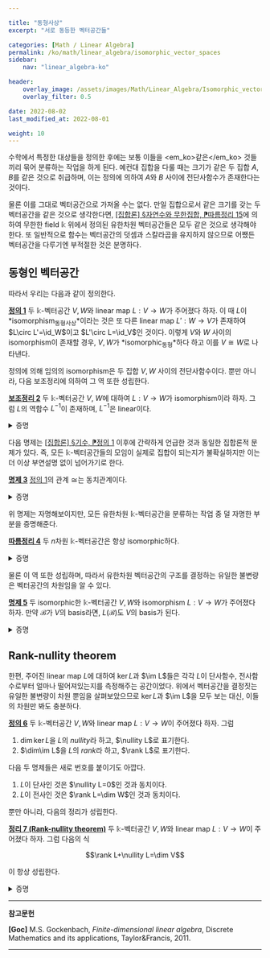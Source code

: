 ```yaml
---

title: "동형사상"
excerpt: "서로 동등한 벡터공간들"

categories: [Math / Linear Algebra]
permalink: /ko/math/linear_algebra/isomorphic_vector_spaces
sidebar: 
    nav: "linear_algebra-ko"

header:
    overlay_image: /assets/images/Math/Linear_Algebra/Isomorphic_vector_spaces.png
    overlay_filter: 0.5

date: 2022-08-02
last_modified_at: 2022-08-01

weight: 10
---
```


수학에서 특정한 대상들을 정의한 후에는 보통 이들을 <em_ko>같은</em_ko> 것들끼리 묶어 분류하는 작업을 하게 된다. 예컨대 집합을 다룰 때는 크기가 같은 두 집합 $A,B$를 같은 것으로 취급하며, 이는 정의에 의하여 $A$와 $B$ 사이에 전단사함수가 존재한다는 것이다. 

물론 이를 그대로 벡터공간으로 가져올 수는 없다. 만일 집합으로서 같은 크기를 갖는 두 벡터공간을 같은 것으로 생각한다면, [\[집합론\] §자연수와 무한집합, ⁋따름정리 15](/ko/math/set_theory/natural_numbers#cor15)에 의하여 무한한 field $\mathbb{k}$ 위에서 정의된 유한차원 벡터공간들은 모두 같은 것으로 생각해야 한다. 또 일반적으로 함수는 벡터공간의 덧셈과 스칼라곱을 유지하지 않으므로 어쨌든 벡터공간을 다루기엔 부적절한 것은 분명하다.

## 동형인 벡터공간

따라서 우리는 다음과 같이 정의한다.

<div class="definition" markdown="1">

<ins id="def1">**정의 1**</ins> 두 $\mathbb{k}$-벡터공간 $V,W$와 linear map $L:V\rightarrow W$가 주어졌다 하자. 이 때 $L$이 *isomorphism<sub>동형사상</sub>*이라는 것은 또 다른 linear map $L':W\rightarrow V$가 존재하여 $L\circ L'=\id_W$이고 $L'\circ L=\id_V$인 것이다. 이렇게 $V$와 $W$ 사이의 isomorphism이 존재할 경우, $V,W$가 *isomorphic<sub>동형</sub>*하다 하고 이를 $V\cong W$로 나타낸다. 

</div>

정의에 의해 임의의 isomorphism은 두 집합 $V,W$ 사이의 전단사함수이다. 뿐만 아니라, 다음 보조정리에 의하여 그 역 또한 성립한다. 

<div class="proposition" markdown="1">

<ins id="lem2">**보조정리 2**</ins> 두 $\mathbb{k}$-벡터공간 $V$, $W$에 대하여 $L:V\rightarrow W$가 isomorphism이라 하자. 그럼 $L$의 역함수 $L^{-1}$이 존재하며, $L^{-1}$은 linear이다.

</div>
<details class="proof" markdown="1">
<summary>증명</summary>

$L^{-1}$이 존재한다는 것은 집합론에서의 결과이며, 이 때 $L\circ L^{-1}=\id_W$이고 $L^{-1}\circ L=\id_V$이다. 

따라서 $L^{-1}$이 linear임만 보이면 충분하다. 우선 임의의 $\alpha\in\mathbb{k}$, $w\in W$에 대하여, $L^{-1}(\alpha w)=\alpha L^{-1}(w)$임을 보여야 한다. 임의의 $w\in W$에 대하여 $L(v)=w$이도록 하는 $v\in V$가 유일하게 존재하고, 이 때 $L(\alpha v)=\alpha L(v)=\alpha w$이다. 이제

$$L^{-1}(\alpha w)=L^{-1}(L(\alpha v))=\alpha v=\alpha L^{-1}(w).$$

이와 비슷하게 $L^{-1}(w_1+w_2)=L^{-1}(w_1)+L^{-1}(w_2)$ 또한 보일 수 있다. 

</details>

다음 명제는 [\[집합론\] §기수, ⁋정의 1](/ko/math/set_theory/cardinals#def1) 이후에 간략하게 언급한 것과 동일한 집합론적 문제가 있다. 즉, <phrase>모든 $\mathbb{k}$-벡터공간들의 모임</phrase>이 실제로 집합이 되는지가 불확실하지만 이는 더 이상 부연설명 없이 넘어가기로 한다.

<div class="proposition" markdown="1">

<ins id="prop3">**명제 3**</ins> [정의 1](#def1)의 관계 $\cong$는 동치관계이다.

</div>
<details class="proof" markdown="1">
<summary>증명</summary>

관계 $\cong$이 reflexive, symmetric, transitive함을 보여야 한다.

1. 우선 임의의 $\mathbb{k}$-벡터공간 $V$에 대하여 $V\cong V$임은 자명하다. $\id_V:V\rightarrow V$가 $V$에서 $V$로의 isomorphism이 되기 때문이다.
2. 앞선 [보조정리 2](#lem2)에 의해 $\cong$가 symmetric이라는 것이 자명하다.    
3. 마지막으로 $U\cong V$, $V\cong W$라 하자. 그럼 두 isomorphism $L_1:U\rightarrow V$, $L_2: V\rightarrow W$가 존재하여 

</details>

위 명제는 자명해보이지만, 모든 유한차원 $\mathbb{k}$-벡터공간을 분류하는 작업 중 덜 자명한 부분을 증명해준다.

<div class="proposition" markdown="1">

<ins id="cor4">**따름정리 4**</ins> 두 $n$차원 $\mathbb{k}$-벡터공간은 항상 isomorphic하다.

</div>
<details class="proof" markdown="1">
<summary>증명</summary>

[§선형사상, ⁋에시 14](/ko/math/linear_algebra/linear_map#ex14)는 임의의 $n$차원 $\mathbb{k}$-벡터공간 $V$가 $V\cong \mathbb{k}^n$을 만족한다는 뜻이다. 또 다른 $n$차원 $\mathbb{k}$-벡터공간 $W$에 대하여도 $W\cong \mathbb{k}^n$이므로, $\cong$가 동치관계라는 것으로부터 $V\cong W$임을 안다.

</details>

물론 이 역 또한 성립하며, 따라서 유한차원 벡터공간의 구조를 결정하는 유일한 불변량은 벡터공간의 차원임을 알 수 있다.

<div class="proposition" markdown="1">

<ins id="prop5">**명제 5**</ins> 두 isomorphic한 $\mathbb{k}$-벡터공간 $V,W$와 isomorphism $L:V\rightarrow W$가 주어졌다 하자. 만약 $\mathcal{B}$가 $V$의 basis라면, $L(\mathcal{B})$도 $V$의 basis가 된다.

</div>
<details class="proof" markdown="1">
<summary>증명</summary>

[§선형사상, ⁋따름정리 9](/ko/math/linear_algebra/linear_map#cor9).

</details>

## Rank-nullity theorem

한편, 주어진 linear map $L$에 대하여 $\ker L$과 $\im L$들은 각각 $L$이 단사함수, 전사함수로부터 얼마나 떨어져있는지를 측정해주는 공간이었다. 위에서 벡터공간을 결정짓는 유일한 불변량이 차원 뿐임을 살펴보았으므로 $\ker L$과 $\im L$을 모두 보는 대신, 이들의 차원만 봐도 충분하다.

<div class="definition" markdown="1">

<ins id="def6">**정의 6**</ins> 두 $\mathbb{k}$-벡터공간 $V,W$와 linear map $L:V\rightarrow W$이 주어졌다 하자. 그럼 

1. $\dim\ker L$을 $L$의 *nullity*라 하고, $\nullity L$로 표기한다.
2. $\dim\im L$을 $L$의 *rank*라 하고, $\rank L$로 표기한다.

</div>

다음 두 명제들은 새로 번호를 붙이기도 아깝다.

1. $L$이 단사인 것은 $\nullity L=0$인 것과 동치이다.
2. $L$이 전사인 것은 $\rank L=\dim W$인 것과 동치이다.

뿐만 아니라, 다음의 정리가 성립한다.

<div class="proposition" markdown="1">

<ins id="thm7">**정리 7 (Rank-nullity theorem)**</ins> 두 $\mathbb{k}$-벡터공간 $V,W$와 linear map $L:V\rightarrow W$이 주어졌다 하자. 그럼 다음의 식 

$$\rank L+\nullity L=\dim V$$

이 항상 성립한다.

</div>
<details class="proof" markdown="1">
<summary>증명</summary>

편의를 위해 $\dim V=n$, $\nullity L=k$라 적자. 다음 두 경우는 자명하다.

1. 만일 $n=k$라면, $\ker L$은 $V$와 같은 차원을 가지는 부분공간이므로 $\ker L=V$가 성립한다. 따라서 $L=0$이고, $\im L=0$이므로 $\rank L=0$이 되어 정리가 성립한다. 
2. 이와 비슷하게 만일 $k=0$이라면 $\ker L=0$이므로 $L$은 단사다. 따라서 $L$의 공역을 $W$에서 $\im L$로 제한한다면 $L$은 $V$와 $\im L$ 사이의 전단사인 linear map이 된다. 따라서 $\dim V=\dim\im L=\rank L$이 된다.

이제 $0 < k < n$인 경우만 보이면 충분하다. $\left\\{x_1,x_2,\ldots,x_k\right\\}$가 $\ker L$의 basis라 하자. 이 집합은 $V$의 일차독립인 부분집합이므로, 이를 확장하여 $V$의 basis $\left\\{x_1,x_2,\ldots,x_k,x_{k+1},\ldots,x_n\right\\}$을 만들 수 있다. 그럼 집합 $\left\\{L(x_{k+1}),L(x_{k+2}),\ldots,L(x_n)\right\\}$이 $\im L$의 basis가 된다는 것을 다음과 같이 보일 수 있다.

우선 이 집합은 일차독립인데, 만일 

$$\alpha_{k+1}L(x_{k+1})+\alpha_{k+2}L(x_{k+2})+\cdots+\alpha_nL(x_n)=0$$

이 성립한다면 linearity에 의해 $L(\sum_{i=k+1}^n \alpha_i x_i)=0$이므로 $\sum_{i=k+1}^n\alpha_ix_i\in\ker L$이고, 따라서 어떤 $\alpha_1$, $\alpha_2$, $\ldots$, $\alpha_k$에 대하여

$$\sum_{i=k+1}^n\alpha_ix_i=\alpha_1x_1+\alpha_2x_2+\cdots+\alpha_kx_k$$

혹은

$$\alpha_1x_1+\alpha_2x_2+\cdots+\alpha_kx_k-\alpha_{k+1}x_{k+1}-\cdots-\alpha_nx_n=0$$

가 성립한다. 이제 $\left\\{x_1,x_2,\ldots,x_k,x_{k+1},\ldots,x_n\right\\}$가 일차독립이므로 $\alpha_1=\alpha_2=\cdots=\alpha_n=0$이어야 하고, 특히 $\alpha_{k+1}=\alpha_{k+2}=\cdots=\alpha_n=0$이 된다.

또, 이 집합은 $\im L$을 span한다. 임의의 $w\in \im L$이 주어졌다고 하자. 그럼 $L(v)=w$인 $v\in V$가 존재한다. $v=\sum_{i=1}^n \alpha_ix_i$라 하면, 

$$u=L\left(\sum_{i=1}^n\alpha_ix_i\right)=L\left(\sum_{i=1}^k\alpha_ix_i\right)+L\left(\sum_{i=k+1}^n\alpha_i x_i\right)=\sum_{i=k+1}^n\alpha_i L(x_i)$$

가 성립하기 때문이다.

이상에서 $\rank L=\dim\im L=n-k=\dim V-\nullity L$이므로, 정리의 식이 성립한다.

</details>

---

**참고문헌**

**[Goc]** M.S. Gockenbach, *Finite-dimensional linear algebra*, Discrete Mathematics and its applications, Taylor&Francis, 2011.

---